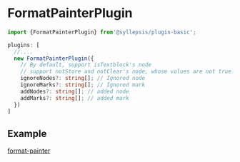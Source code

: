 # FormatPainterPlugin <!-- {docsify-ignore-all} -->

```typescript
import {FormatPainterPlugin} from'@syllepsis/plugin-basic';

plugins: [
  //....
  new FormatPainterPlugin({
    // By default, support isTextblock's node
    // support notStore and notClear's node, whose values are not true.
    ignoreNodes?: string[]; // Ignored node
    ignoreMarks?: string[]; // Ignored mark
    addNodes?: string[]; // added node
    addMarks?: string[]; // added mark
  })
]
```

## Example

[format-painter](https://codesandbox.io/embed/plugin-format-painter-7v69g?hidenavigation=1 ':include :type=iframe width=100% height=500px')